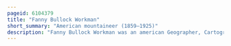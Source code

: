 ```yaml
---
pageid: 6104379
title: "Fanny Bullock Workman"
short_summary: "American mountaineer (1859–1925)"
description: "Fanny Bullock Workman was an american Geographer, Cartographer, Explorer, travel Writer, and Mountaineer, notably in the Himalayas. She was one of the first female Professional Mountaineers she not only explored but also wrote about her Adventures. She set several Women's Altitude Records, published eight Travel Books with her Husband, and championed Women's Rights and Women's Suffrage."
---
```

